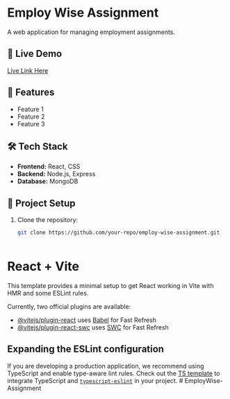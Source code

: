 # Employ Wise Assignment

A web application for managing employment assignments.

## 🚀 Live Demo  
[Live Link Here](https://employ-wise-assignment-umber.vercel.app/)

## 📌 Features
- Feature 1
- Feature 2
- Feature 3

## 🛠️ Tech Stack
- **Frontend:** React, CSS  
- **Backend:** Node.js, Express  
- **Database:** MongoDB  

## 📂 Project Setup  
1. Clone the repository:  
   ```bash
   git clone https://github.com/your-repo/employ-wise-assignment.git



# React + Vite

This template provides a minimal setup to get React working in Vite with HMR and some ESLint rules.

Currently, two official plugins are available:

- [@vitejs/plugin-react](https://github.com/vitejs/vite-plugin-react/blob/main/packages/plugin-react/README.md) uses [Babel](https://babeljs.io/) for Fast Refresh
- [@vitejs/plugin-react-swc](https://github.com/vitejs/vite-plugin-react-swc) uses [SWC](https://swc.rs/) for Fast Refresh

## Expanding the ESLint configuration

If you are developing a production application, we recommend using TypeScript and enable type-aware lint rules. Check out the [TS template](https://github.com/vitejs/vite/tree/main/packages/create-vite/template-react-ts) to integrate TypeScript and [`typescript-eslint`](https://typescript-eslint.io) in your project.
#   E m p l o y W i s e - A s s i g n m e n t 
 
 
